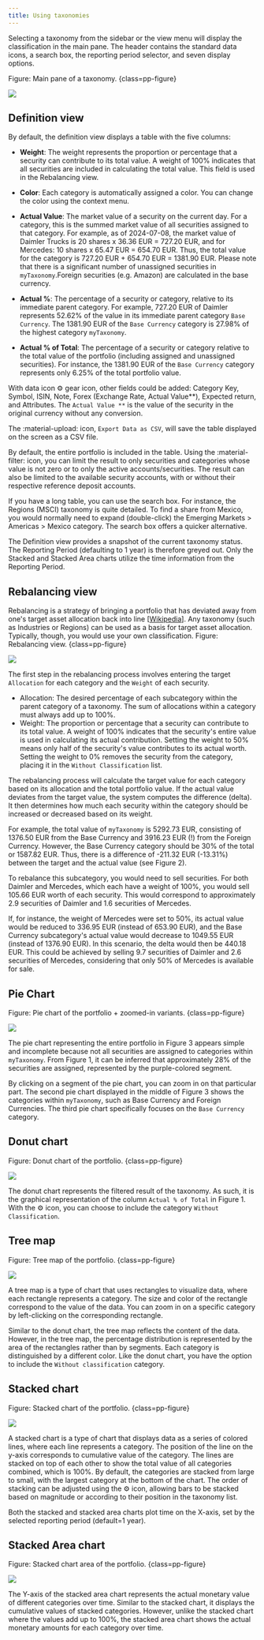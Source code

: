 ```yaml
---
title: Using taxonomies
---
```


Selecting a taxonomy from the sidebar or the view menu will display the classification in the main pane. The header contains the standard data icons, a search box, the reporting period selector, and seven display options.

Figure: Main pane of a taxonomy. {class=pp-figure}

![](images/taxonomies-definition.svg)

## Definition view

By default, the definition view displays a table with the five columns:

- **Weight**: The weight represents the proportion or percentage that a security can contribute to its total value. A weight of 100% indicates that all securities are included in calculating the total value. This field is used in the Rebalancing view.

- **Color**: Each category is automatically assigned a color. You can change the color using the context menu.

- **Actual Value**: The market value of a security on the current day. For a category, this is the summed market value of all securities assigned to that category. For example, as of 2024-07-08, the market value of Daimler Trucks is 20 shares x 36.36 EUR = 727.20 EUR, and for Mercedes: 10 shares x 65.47 EUR = 654.70 EUR. Thus, the total value for the category is 727.20 EUR + 654.70 EUR = 1381.90 EUR. Please note that there is a significant number of unassigned securities in `myTaxonomy`.Foreign securities (e.g. Amazon) are calculated in the base currency.

- **Actual %**: The percentage of a security or category, relative to its immediate parent category. For example, 727.20 EUR of Daimler represents 52.62% of the value in its immediate parent category `Base Currency`. The 1381.90 EUR of the `Base Currency` category is 27.98% of the highest category `myTaxonomy`.

- **Actual % of Total**: The percentage of a security or category relative to the total value of the portfolio (including assigned and unassigned securities). For instance, the 1381.90 EUR of the `Base Currency` category represents only 6.25% of the total portfolio value.

With data icon :gear: gear icon, other fields could be added: Category Key, Symbol, ISIN, Note, Forex (Exchange Rate, Actual Value**), Expected return, and Attributes. The `Actual Value **` is the value of the security in the original currency without any conversion.

The :material-upload: icon, `Export Data as CSV`, will save the table displayed on the screen as a CSV file.

By default, the entire portfolio is included in the table. Using the :material-filter: icon, you can limit the result to only securities and categories whose value is not zero or to only the active accounts/securities. The result can also be limited to the available security accounts, with or without their respective reference deposit accounts.

If you have a long table, you can use the search box. For instance, the Regions (MSCI) taxonomy is quite detailed. To find a share from Mexico, you would normally need to expand (double-click) the Emerging Markets > Americas > Mexico category. The search box offers a quicker alternative.

The Definition view provides a snapshot of the current taxonomy status. The Reporting Period (defaulting to 1 year) is therefore greyed out. Only the Stacked and Stacked Area charts utilize the time information from the Reporting Period.

## Rebalancing view

Rebalancing is a strategy of bringing a portfolio that has deviated away from one's target asset allocation back into line [[Wikipedia](https://en.wikipedia.org/wiki/Rebalancing_investments)]. Any taxonomy (such as Industries or Regions) can be used as a basis for target asset allocation. Typically, though, you would use your own classification.
Figure: Rebalancing view. {class=pp-figure}

![](images/taxonomies-rebalancing.svg)

The first step in the rebalancing process involves entering the target `Allocation` for each category and the `Weight` of each security.

- Allocation:  The desired percentage of each subcategory within the parent category of a taxonomy. The sum of allocations within a category must always add up to 100%.
- Weight: The proportion or percentage that a security can contribute to its total value. A weight of 100% indicates that the security's entire value is used in calculating its actual contribution. Setting the weight to 50% means only half of the security's value contributes to its actual worth. Setting the weight to 0% removes the security from the category, placing it in the `Without Classification` list.

The rebalancing process will calculate the target value for each category based on its allocation and the total portfolio value. If the actual value deviates from the target value, the system computes the difference (delta). It then determines how much each security within the category should be increased or decreased based on its weight.

For example, the total value of `myTaxonomy` is 5292.73 EUR, consisting of 1376.50 EUR from the Base Currency and 3916.23 EUR (!) from the Foreign Currency. However, the Base Currency category should be 30% of the total or 1587.82 EUR. Thus, there is a difference of -211.32 EUR (-13.31%) between the target and the actual value (see Figure 2).

To rebalance this subcategory, you would need to sell securities. For both Daimler and Mercedes, which each have a weight of 100%, you would sell 105.66 EUR worth of each security. This would correspond to approximately 2.9 securities of Daimler and 1.6 securities of Mercedes.

If, for instance, the weight of Mercedes were set to 50%, its actual value would be reduced to 336.95 EUR (instead of 653.90 EUR), and the Base Currency subcategory's actual value would decrease to 1049.55 EUR (instead of 1376.90 EUR). In this scenario, the delta would then be 440.18 EUR. This could be achieved by selling 9.7 securities of Daimler and 2.6 securities of Mercedes, considering that only 50% of Mercedes is available for sale.

## Pie Chart

Figure: Pie chart of the portfolio + zoomed-in variants. {class=pp-figure}

![](images/taxonomies-pie-chart.svg)

The pie chart representing the entire portfolio in Figure 3 appears simple and incomplete because not all securities are assigned to categories within `myTaxonomy`. From Figure 1, it can be inferred that approximately 28% of the securities are assigned, represented by the purple-colored segment.

By clicking on a segment of the pie chart, you can zoom in on that particular part. The second pie chart displayed in the middle of Figure 3 shows the categories within `myTaxonomy`, such as Base Currency and Foreign Currencies. The third pie chart specifically focuses on the `Base Currency` category.

## Donut chart

Figure: Donut chart of the portfolio. {class=pp-figure}

![](images/taxonomies-donut-chart.png)

The donut chart represents the filtered result of the taxonomy. As such, it is the graphical representation of the column `Actual % of Total` in Figure 1. With the :gear: icon, you can choose to include the category `Without Classification`. 

## Tree map

Figure: Tree map of the portfolio. {class=pp-figure}

![](images/taxonomies-tree-chart.png)

A tree map is a type of chart that uses rectangles to visualize data, where each rectangle represents a category. The size and color of the rectangle correspond to the value of the data. You can zoom in on a specific category by left-clicking on the corresponding rectangle.

Similar to the donut chart, the tree map reflects the content of the data. However, in the tree map, the percentage distribution is represented by the area of the rectangles rather than by segments. Each category is distinguished by a different color. Like the donut chart, you have the option to include the `Without classification` category.

## Stacked chart

Figure: Stacked chart of the portfolio. {class=pp-figure}

![](images/taxonomies-stacked-chart.png)

A stacked chart is a type of chart that displays data as a series of colored lines, where each line represents a category. The position of the line on the y-axis corresponds to cumulative value of the category. The lines are stacked on top of each other to show the total value of all categories combined, which is 100%. By default, the categories are stacked from large to small, with the largest category at the bottom of the chart. The order of stacking can be adjusted using the :gear: icon, allowing bars to be stacked based on magnitude or according to their position in the taxonomy list.

Both the stacked and stacked area charts plot time on the X-axis, set by the selected reporting period (default=1 year).

## Stacked Area chart

Figure: Stacked chart area of the portfolio. {class=pp-figure}

![](images/taxonomies-stacked-area-chart.png)

The Y-axis of the stacked area chart represents the actual monetary value of different categories over time. Similar to the stacked chart, it displays the cumulative values of stacked categories. However, unlike the stacked chart where the values add up to 100%, the stacked area chart shows the actual monetary amounts for each category over time.